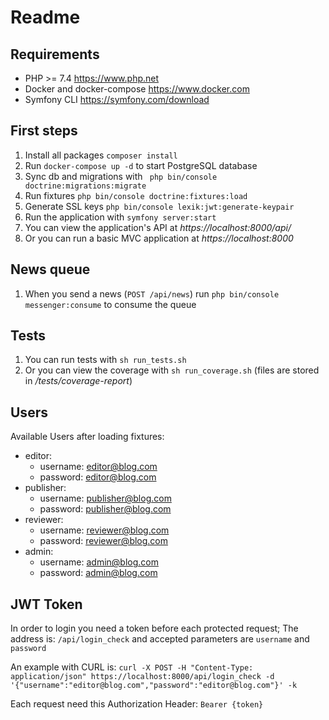 Readme
================

Requirements
-------------
- PHP >= 7.4 https://www.php.net
- Docker and docker-compose https://www.docker.com
- Symfony CLI https://symfony.com/download

First steps
-------------
1. Install all packages `composer install`
2. Run `docker-compose up -d` to start PostgreSQL database
3. Sync db and migrations with ` php bin/console doctrine:migrations:migrate`
4. Run fixtures `php bin/console doctrine:fixtures:load`
5. Generate SSL keys `php bin/console lexik:jwt:generate-keypair`
6. Run the application with `symfony server:start`
7. You can view the application's API at _https://localhost:8000/api/_
8. Or you can run a basic MVC application at _https://localhost:8000_

News queue 
-------------
1. When you send a news (`POST /api/news`) run `php bin/console messenger:consume` to consume the queue

Tests
-------------
1. You can run tests with `sh run_tests.sh`
2. Or you can view the coverage with `sh run_coverage.sh` (files are stored in _/tests/coverage-report_)

Users
-------------
Available Users after loading fixtures:

- editor: 
  - username: editor@blog.com
  - password: editor@blog.com
- publisher:
  - username: publisher@blog.com
  - password: publisher@blog.com
- reviewer:
  - username: reviewer@blog.com
  - password: reviewer@blog.com
- admin:
  - username: admin@blog.com
  - password: admin@blog.com

JWT Token
-------------
In order to login you need a token before each protected request;
The address is: `/api/login_check` and accepted parameters are `username` and `password`

An example with CURL is:
`curl -X POST -H "Content-Type: application/json" https://localhost:8000/api/login_check -d '{"username":"editor@blog.com","password":"editor@blog.com"}' -k`

Each request need this Authorization Header: `Bearer {token}`
